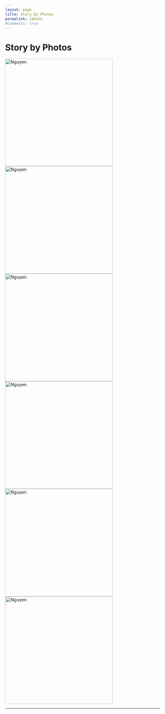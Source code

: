 ```yaml
---
layout: page
title: Story by Photos
permalink: /photo
#comments: true
---
```


<h1> Story by Photos </h1>

<img src="{{site.baseurl}}/assets/images/Profile_nguyen_01.jpg" alt="Nguyen" style="height: 350px"/>

<img src="{{site.baseurl}}/assets/images/Profile_nguyen_01.jpg" alt="Nguyen" style="height: 350px"/>

<img src="{{site.baseurl}}/assets/images/Profile_nguyen_01.jpg" alt="Nguyen" style="height: 350px"/>

<img src="{{site.baseurl}}/assets/images/Profile_nguyen_01.jpg" alt="Nguyen" style="height: 350px"/>

<img src="{{site.baseurl}}/assets/images/Profile_nguyen_01.jpg" alt="Nguyen" style="height: 350px"/>

<img src="{{site.baseurl}}/assets/images/Profile_nguyen_01.jpg" alt="Nguyen" style="height: 350px"/>

 
<hr>
